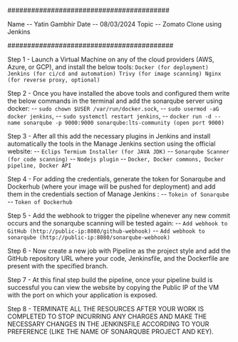 #########################################

Name -- Yatin Gambhir
Date -- 08/03/2024
Topic -- Zomato Clone using Jenkins 

##########################################


Step 1  - Launch a Virtual Machine on any of the cloud providers (AWS, Azure, or GCP), and install the below tools:
`Docker (for deployment)
Jenkins (for ci/cd and automation)
Trivy (for image scanning)
Nginx (for reverse proxy, optional)`

Step 2 - Once you have installed the above tools and configured them write the below commands in the terminal and add the sonarqube server using docker:
-- `sudo chown $USER /var/run/docker.sock`,
-- `sudo usermod -aG docker jenkins`,
-- `sudo systemctl restart jenkins`,
-- `docker run -d --name sonarqube -p 9000:9000 sonarqube:lts-community (open port 9000)`

Step 3 - After all this add the necessary plugins in Jenkins and install automatically the tools in the Manage Jenkins section using the official website:
-- `Eclips Termium Installer (for JAVA JDK)`
-- `Sonarqube Scanner (for code scanning)`
-- `Nodejs plugin`
-- `Docker, Docker commons, Docker pipeline, Docker API`

Step 4 - For adding the credentials, generate the token for Sonarqube and Dockerhub (where your image will be pushed for deployment) and add them in the credentials section of Manage Jenkins :
-- `Tokein of Sonarqube`
-- `Token of Dockerhub`

Step 5 - Add the webhook to trigger the pipeline whenever any new commit occurs and the sonarqube scanning will be tested again:
-- `Add webhook to GitHub (http://public-ip:8080/github-webhook)`
-- `Add webhook to sonarqube (http://public-ip:8080/sonarqube-webhook)`

Step 6 - Now create a new job with Pipeline as the project style and add the GitHub repository URL where your code, Jenkinsfile, and the Dockerfile are present with the specified branch.

Step 7 - At this final step build the pipeline, once your pipeline build is successful you can view the website by copying the Public IP of the VM with the port on which your application is exposed.

Step 8 - TERMINATE ALL THE RESOURCES AFTER YOUR WORK IS COMPLETED TO STOP INCURRING ANY CHARGES AND MAKE THE NECESSARY CHANGES IN THE JENKINSFILE ACCORDING TO YOUR PREFERENCE (LIKE THE NAME OF SONARQUBE PROJECT AND KEY).

